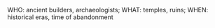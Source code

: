 WHO: ancient builders, archaeologists; WHAT: temples, ruins; WHEN: historical eras, time of abandonment

